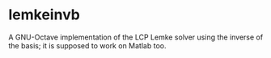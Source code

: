 # lemkeinvb
A GNU-Octave implementation of the LCP Lemke solver using the inverse of the basis; it is supposed to work on Matlab too.
